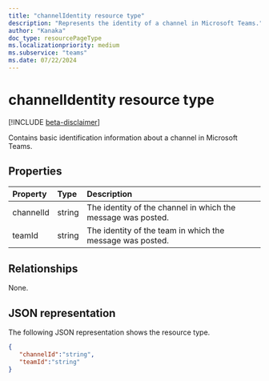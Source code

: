 ```yaml
---
title: "channelIdentity resource type"
description: "Represents the identity of a channel in Microsoft Teams."
author: "Kanaka"
doc_type: resourcePageType
ms.localizationpriority: medium
ms.subservice: "teams"
ms.date: 07/22/2024
---
```

# channelIdentity resource type

[!INCLUDE [beta-disclaimer](../../includes/beta-disclaimer.md)]


Contains basic identification information about a channel in Microsoft Teams.

## Properties

| Property   | Type |Description|
|:---------------|:--------|:----------|
|channelId|string|  The identity of the channel in which the message was posted.|
|teamId|string|  The identity of the team in which the message was posted.|

## Relationships
None.

## JSON representation

The following JSON representation shows the resource type.

<!-- {
  "blockType": "resource",
  "optionalProperties": [
    
  ],
  "@odata.type": "microsoft.graph.channelIdentity"
}-->

```json
{
   "channelId":"string",
   "teamId":"string"
}
```

<!-- uuid: 4DFA000D-1A5F-4299-B3DD-835E4DD2F3BF
2015-10-25 14:57:30 UTC -->
<!-- {
  "type": "#page.annotation",
  "description": "channel identity  resource",
  "keywords": "",
  "section": "documentation",
  "tocPath": ""
}-->
